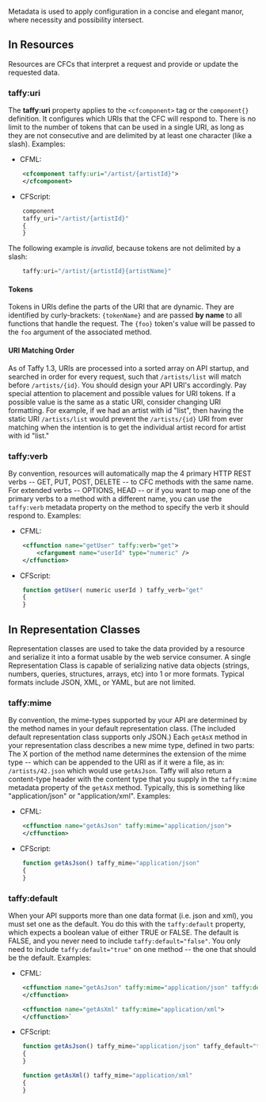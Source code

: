 Metadata is used to apply configuration in a concise and elegant manor, where necessity and possibility intersect.

## In Resources

Resources are CFCs that interpret a request and provide or update the requested data.

### taffy:uri

The **taffy:uri** property applies to the `<cfcomponent>` tag or the `component{}` definition. It configures which URIs that the CFC will respond to. There is no limit to the number of tokens that can be used in a single URI, as long as they are not consecutive and are delimited by at least one character (like a slash). Examples:

* CFML:

```xml
	<cfcomponent taffy:uri="/artist/{artistId}">
	</cfcomponent>
```

* CFScript:

```javascript
	component 
	taffy_uri="/artist/{artistId}"
	{
	}
```


The following example is _invalid_, because tokens are not delimited by a slash:<br/>

```javascript
	taffy:uri="/artist/{artistId}{artistName}"
```


#### Tokens

Tokens in URIs define the parts of the URI that are dynamic. They are identified by curly-brackets: `{tokenName}` and are passed **by name** to all functions that handle the request. The `{foo}` token's value will be passed to the `foo` argument of the associated method.

#### URI Matching Order

As of Taffy 1.3, URIs are processed into a sorted array on API startup, and searched in order for every request, such that `/artists/list` will match before `/artists/{id}`. You should design your API URI's accordingly. Pay special attention to placement and possible values for URI tokens. If a possible value is the same as a static URI, consider changing URI formatting. For example, if we had an artist with id "list", then having the static URI `/artists/list` would prevent the `/artists/{id}` URI from ever matching when the intention is to get the individual artist record for artist with id "list."

### taffy:verb

By convention, resources will automatically map the 4 primary HTTP REST verbs -- GET, PUT, POST, DELETE -- to CFC methods with the same name. For extended verbs -- OPTIONS, HEAD -- or if you want to map one of the primary verbs to a method with a different name, you can use the `taffy:verb` metadata property on the method to specify the verb it should respond to. Examples:

* CFML:

```xml
	<cffunction name="getUser" taffy:verb="get">
	    <cfargument name="userId" type="numeric" />
	</cffunction>
```

* CFScript:

```javascript
	function getUser( numeric userId ) taffy_verb="get"
	{
	}
```

## In Representation Classes

Representation classes are used to take the data provided by a resource and serialize it into a format usable by the web service consumer. A single Representation Class is capable of serializing native data objects (strings, numbers, queries, structures, arrays, etc) into 1 or more formats. Typical formats include JSON, XML, or YAML, but are not limited.

### taffy:mime

By convention, the mime-types supported by your API are determined by the method names in your default representation class. (The included default representation class supports only JSON.) Each `getAsX` method in your representation class describes a new mime type, defined in two parts: The X portion of the method name determines the extension of the mime type -- which can be appended to the URI as if it were a file, as in: `/artists/42.json` which would use `getAsJson`. Taffy will also return a content-type header with the content type that you supply in the `taffy:mime` metadata property of the `getAsX` method. Typically, this is something like "application/json" or "application/xml". Examples:

* CFML:

```xml
	<cffunction name="getAsJson" taffy:mime="application/json">
	</cffunction>
```

* CFScript:

```javascript
	function getAsJson() taffy_mime="application/json"
	{
	}
```

### taffy:default

When your API supports more than one data format (i.e. json and xml), you must set one as the default. You do this with the `taffy:default` property, which expects a boolean value of either TRUE or FALSE. The default is FALSE, and you never need to include `taffy:default="false"`. You only need to include `taffy:default="true"` on one method -- the one that should be the default. Examples:

* CFML:

```xml
	<cffunction name="getAsJson" taffy:mime="application/json" taffy:default="true">
	</cffunction>

	<cffunction name="getAsXml" taffy:mime="application/xml">
	</cffunction>`
```

* CFScript:

```javascript
	function getAsJson() taffy_mime="application/json" taffy_default="true"
	{
	}

	function getAsXml() taffy_mime="application/xml"
	{
	}
```